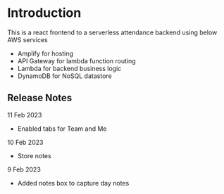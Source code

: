 # Introduction

This is a react frontend to a serverless attendance backend using below AWS services
- Amplify for hosting
- API Gateway for lambda function routing
- Lambda for backend business logic
- DynamoDB for NoSQL datastore


## Release Notes

11 Feb 2023
- Enabled tabs for Team and Me

10 Feb 2023
- Store notes

9 Feb 2023
 - Added notes box to capture day notes